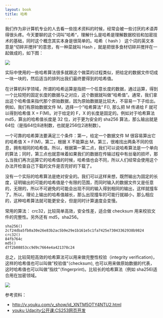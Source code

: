 ```yaml
---
layout: book
title: 哈希
---
```


我们作为非计算机专业的人去看一些技术资料的时候，经常会被一些讨厌的术语弄得很头疼。今天要聊的这个词叫”哈希“，理解什么是哈希是理解数据校验和加密技术的基础，同时这个概念其实本身是很简单的。哈希（ hash ） 这个词的英文本意是“切碎并搅拌”的意思，有一种菜就叫 Hash ，就是把很多食材切碎并搅拌在一起做成的，如下图：

![](http://peterpic.qiniudn.com/hash_dish.jpg)


实际中使用的一些哈希算法很多就跟这个做菜的过程类似，把给定的数据文件切成一块一块的，然后适当的排列出我们最终要得到的哈希值。

在计算机科学领域，所谓的哈希运算是指把一个任意长度的数据，通过运算，得到一个比较短的固定长度的数据与之对应，这个数据就叫做“哈希值”。通常，我们拿出这个哈希值来指代那个原始数据，因为原始数据是比较大，不容易一下子给出。例如，我们有原始数据文件 M，选择一个”哈希算法“ F(), 那么把 M 传递给 F 就可以得到哈希值 X = F(M)。对于给定的 F，X 的长度是固定的。例如对于哈希算法 md5，算出的哈希值长度是 32 位，对于更为安全的 sha256 算法，那么输出就是 64位（是指64位8进制数，也就是256位2进制数）。


一个可靠的哈希算法要满足三个条件：第一，给定一个数据文件 M 很容易算出它的哈希值 X = F(M)，第二，根据 X 不能算出 M，第三，很难找出两条不同的信息，拥有相同的哈希值。所以，根据第一第二点，我们可以说哈希算法是一个单向的算法；同时，第三点也就意味着如果我们的数据在传输过程中有丝毫的损坏，那么当我们再次运算它的哈希值的时候，哈希值也会不同，所以人们经常会使用这个办法开检查自己下载的文件是否完好的下载了。


没有一个实际的哈希算法是绝对安全的。我们可以这样来想，既然输出为固定的长度，证明输出的可能的哈希值是个有限的范围，而同时输入的数据文件又是任意的，无限的，所以不可避免的可能会出现不同的输入得到相同的输出，这样就撞车了。所以，理论上输出的哈希值越长，那么出现撞车的可能行就越小，那么相应的，这种哈希算法就可能更安全，但是同时计算速度会变慢。

常用的算法： crc32，比较简单高效，安全性差，适合做 checksum 用来校验文件的完整性。另外还有 md5，sha256。

~~~
sha256()
2cf24dba5fb0a30e26e83b2ac5b9e29e1b161e5c1fa7425e73043362938b9824
crc32()
84fb764c
md5()
d7f2b08853cc9d9c7664e4a421378c24
~~~


总之，比较简短高效的哈希算法可以用来做完整性校验（integrity verification)，这样的哈希值也可以叫做”校验值“（checksum), 也可以用来做原始数据的代表，这时哈希值也可以叫做”指纹“（fingerprint)。比较长的哈希算法（例如 sha256)适合用在加密领域。

![](http://peterpic.qiniudn.com/fingerprint.jpeg)

参考资料：

- <http://v.youku.com/v_show/id_XNTM5OTY4NTU2.html>
- [youku Udacity公开课:CS253网页开发](http://v.youku.com/v_show/id_XNTM5OTY4NTU2.html)
